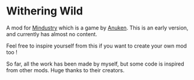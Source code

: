 # Withering Wild
A mod for [Mindustry](https://github.com/Anuken/Mindustry) which is a game by [Anuken](https://github.com/Anuken). This is an early version, and currently has almost no content.

Feel free to inspire yourself from this if you want to create your own mod too !

So far, all the work has been made by myself, but some code is inspired from other mods. Huge thanks to their creators.
